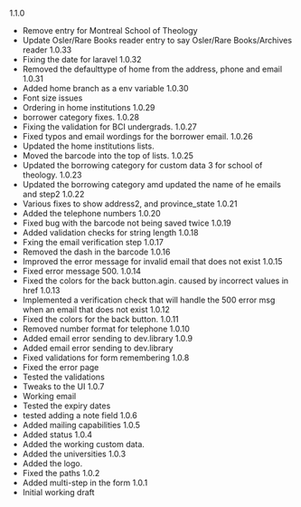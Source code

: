1.1.0
- Remove entry for Montreal School of Theology
- Update Osler/Rare Books reader entry to say Osler/Rare Books/Archives reader
1.0.33
- Fixing the date for laravel
1.0.32
- Removed the defaulttype of home from the address, phone and email
1.0.31
- Added home branch as a env variable
1.0.30
- Font size issues
- Ordering in home institutions
1.0.29
- borrower category fixes.
1.0.28
- Fixing the validation for BCI undergrads.
1.0.27
- Fixed typos and email wordings for the borrower email.
1.0.26
- Updated the home institutions lists.
- Moved the barcode into the top of lists.
1.0.25
- Updated the borrowing category for custom data 3 for school of theology.
1.0.23
- Updated the borrowing category amd updated the name of he emails and step2
1.0.22
- Various fixes to show address2, and province_state
1.0.21
- Added the telephone numbers
1.0.20
- Fixed bug with the barcode not being saved twice
1.0.19
- Added validation checks for string length
1.0.18
- Fxing the email verification step
1.0.17
- Removed the dash in the barcode
1.0.16
- Improved the error message for invalid email that does not exist
1.0.15
- Fixed error message 500.
1.0.14
- Fixed the colors for the back button.agin. caused by incorrect values in <a> href
1.0.13
- Implemented a verification check that will handle the 500 error msg when an email that does not exist
1.0.12
- Fixed the colors for the back button.
1.0.11
- Removed number format for telephone
1.0.10
- Added email error sending to dev.library
1.0.9
- Added email error sending to dev.library
- Fixed validations for form remembering
1.0.8
- Fixed the error page
- Tested the validations
- Tweaks to the UI
1.0.7
- Working email
- Tested the expiry dates 
- tested adding a note field
1.0.6
- Added mailing capabilities
1.0.5
- Added status
1.0.4
- Added the working custom data.
- Added the universities
1.0.3
- Added the logo.
- Fixed the paths
1.0.2
- Added multi-step in the form
1.0.1
- Initial working draft
